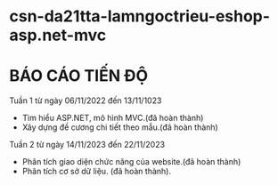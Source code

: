 # csn-da21tta-lamngoctrieu-eshop-asp.net-mvc
# BÁO CÁO TIẾN ĐỘ
Tuần 1 từ ngày 06/11/2022 đến 13/11/1023
- Tìm hiểu ASP.NET, mô hình MVC.(đã hoàn thành)
- Xây dựng đề cương chi tiết theo mẫu.(đã hoàn thành)

Tuần 2 từ ngày 14/11/2023 đến 22/11/2023
- Phân tích giao diện chức năng của website.(đã hoàn thành)
- Phân tích cơ sở dữ liệu. (đã hoàn thành).

